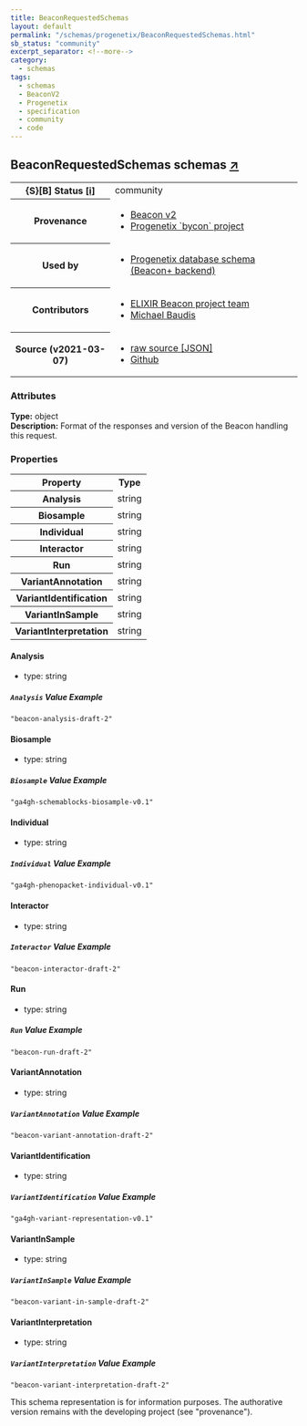 ```yaml
---
title: BeaconRequestedSchemas
layout: default
permalink: "/schemas/progenetix/BeaconRequestedSchemas.html"
sb_status: "community"
excerpt_separator: <!--more-->
category:
  - schemas
tags:
  - schemas
  - BeaconV2
  - Progenetix
  - specification
  - community
  - code
---
```


<div id="schema-header-title">
  <h2>BeaconRequestedSchemas <span id="schema-header-title-project">schemas <a href="https://github.com/progenetix/schemas" target="_BLANK">&nearr;</a></span> </h2>
</div>

<table id="schema-header-table">
  <tr>
    <th>{S}[B] Status <a href="https://schemablocks.org/about/sb-status-levels.html">[i]</a></th>
    <td><div id="schema-header-status">community</div></td>
  </tr>

  <tr>
    <th>Provenance</th>
    <td>
      <ul>
<li><a href="https://github.com/ga4gh-beacon/specification-v2">Beacon v2</a></li>
<li><a href="https://github.com/progenetix/bycon/">Progenetix `bycon` project</a></li>
      </ul>
    </td>
  </tr>
  <tr>
    <th>Used by</th>
    <td>
      <ul>
<li><a href="https://github.com/progenetix/schemas/">Progenetix database schema (Beacon+ backend)</a></li>
      </ul>
    </td>
  </tr>

<!--more-->

  <tr>
    <th>Contributors</th>
    <td>
      <ul>
<li><a href="https://beacon-project.io/categories/people.html">ELIXIR Beacon project team</a></li>
<li><a href="https://orcid.org/0000-0002-9903-4248">Michael Baudis</a></li>
      </ul>
    </td>
  </tr>
  <tr>
    <th>Source (v2021-03-07)</th>
    <td>
      <ul>
        <li><a href="current/BeaconRequestedSchemas.json" target="_BLANK">raw source [JSON]</a></li>
        <li><a href="https://github.com/progenetix/schemas/blob/master/schemas/BeaconRequestedSchemas.yaml" target="_BLANK">Github</a></li>
      </ul>
    </td>
  </tr>
</table>

<div id="schema-attributes-title">
  <h3>Attributes</h3>
</div>

  
__Type:__ object  
__Description:__ Format of the responses and version of the Beacon handling this request.

### Properties

<table id="schema-properties-table">
  <tr>
    <th>Property</th>
    <th>Type</th>
  </tr>
  <tr>
    <th>Analysis</th>
    <td>string</td>
  </tr>
  <tr>
    <th>Biosample</th>
    <td>string</td>
  </tr>
  <tr>
    <th>Individual</th>
    <td>string</td>
  </tr>
  <tr>
    <th>Interactor</th>
    <td>string</td>
  </tr>
  <tr>
    <th>Run</th>
    <td>string</td>
  </tr>
  <tr>
    <th>VariantAnnotation</th>
    <td>string</td>
  </tr>
  <tr>
    <th>VariantIdentification</th>
    <td>string</td>
  </tr>
  <tr>
    <th>VariantInSample</th>
    <td>string</td>
  </tr>
  <tr>
    <th>VariantInterpretation</th>
    <td>string</td>
  </tr>

</table>


#### Analysis

* type: string



##### `Analysis` Value Example  

```
"beacon-analysis-draft-2"
```

#### Biosample

* type: string



##### `Biosample` Value Example  

```
"ga4gh-schemablocks-biosample-v0.1"
```

#### Individual

* type: string



##### `Individual` Value Example  

```
"ga4gh-phenopacket-individual-v0.1"
```

#### Interactor

* type: string



##### `Interactor` Value Example  

```
"beacon-interactor-draft-2"
```

#### Run

* type: string



##### `Run` Value Example  

```
"beacon-run-draft-2"
```

#### VariantAnnotation

* type: string



##### `VariantAnnotation` Value Example  

```
"beacon-variant-annotation-draft-2"
```

#### VariantIdentification

* type: string



##### `VariantIdentification` Value Example  

```
"ga4gh-variant-representation-v0.1"
```

#### VariantInSample

* type: string



##### `VariantInSample` Value Example  

```
"beacon-variant-in-sample-draft-2"
```

#### VariantInterpretation

* type: string



##### `VariantInterpretation` Value Example  

```
"beacon-variant-interpretation-draft-2"
```
<div id="schema-footer">
This schema representation is for information purposes. The authorative 
version remains with the developing project (see "provenance").
</div>


